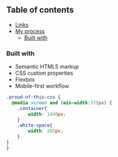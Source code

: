 ## Table of contents


  - [Links](#links)
- [My process](#my-process)
  - [Built with](#built-with)




### Built with

- Semantic HTML5 markup
- CSS custom properties
- Flexbox
- Mobile-first workflow



```css
.proud-of-this-css {
  @media screen and (min-width:375px) {
    .container{
        width: 1440px;
    }
    .white-space{
        width: 285px;
    }
}
}
```





